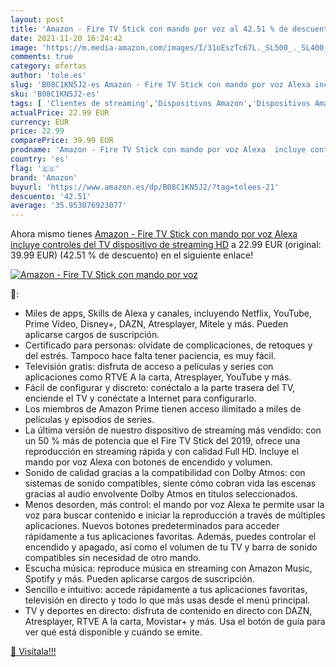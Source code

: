 ```yaml
---
layout: post
title: 'Amazon - Fire TV Stick con mando por voz al 42.51 % de descuento'
date: 2021-11-20 16:24:42
image: 'https://m.media-amazon.com/images/I/31oEszTc67L._SL500_._SL400_.jpg'
comments: true
category: ofertas
author: 'tole.es'
slug: 'B08C1KN5J2-es Amazon - Fire TV Stick con mando por voz Alexa incluye...'
sku: 'B08C1KN5J2-es'
tags: [ 'Clientes de streaming','Dispositivos Amazon','Dispositivos Amazon y Accesorios','Dispositivos para el streaming','Dispositivos para streaming','Electrónica','Equipos de audio y Hi-Fi','Fire TV','Servidores multimedia','alexa','amazon', ]
actualPrice: 22.99 EUR
currency: EUR
price: 22.99
comparePrice: 39.99 EUR
prodname: 'Amazon - Fire TV Stick con mando por voz Alexa  incluye controles del TV   dispositivo de streaming HD'
country: 'es'
flag: '🇪🇸'
brand: 'Amazon'
buyurl: 'https://www.amazon.es/dp/B08C1KN5J2/?tag=tolees-21'
descuento: '42.51'
average: '35.953076923077'
---
```


Ahora mismo tienes [Amazon - Fire TV Stick con mando por voz Alexa  incluye controles del TV   dispositivo de streaming HD](https://www.amazon.es/dp/B08C1KN5J2/?tag=tolees-21) a 22.99 EUR (original: 39.99 EUR) (42.51 %  de descuento) en el siguiente enlace!

[![Amazon - Fire TV Stick con mando por voz](https://m.media-amazon.com/images/I/31oEszTc67L._SL500_._SL400_.jpg)](https://www.amazon.es/dp/B08C1KN5J2/?tag=tolees-21)

🔎:

- Miles de apps, Skills de Alexa y canales, incluyendo Netflix, YouTube, Prime Video, Disney+, DAZN, Atresplayer, Mitele y más. Pueden aplicarse cargos de suscripción.
- Certificado para personas: olvídate de complicaciones, de retoques y del estrés. Tampoco hace falta tener paciencia, es muy fácil.
- Televisión gratis: disfruta de acceso a películas y series con aplicaciones como RTVE A la carta, Atresplayer, YouTube y más.
- Fácil de configurar y discreto: conéctalo a la parte trasera del TV, enciende el TV y conéctate a Internet para configurarlo.
- Los miembros de Amazon Prime tienen acceso ilimitado a miles de películas y episodios de series.
- La última versión de nuestro dispositivo de streaming más vendido: con un 50 % más de potencia que el Fire TV Stick del 2019, ofrece una reproducción en streaming rápida y con calidad Full HD. Incluye el mando por voz Alexa con botones de encendido y volumen.
- Sonido de calidad gracias a la compatibilidad con Dolby Atmos: con sistemas de sonido compatibles, siente cómo cobran vida las escenas gracias al audio envolvente Dolby Atmos en títulos seleccionados.
- Menos desorden, más control: el mando por voz Alexa te permite usar la voz para buscar contenido e iniciar la reproducción a través de múltiples aplicaciones. Nuevos botones predeterminados para acceder rápidamente a tus aplicaciones favoritas. Además, puedes controlar el encendido y apagado, así como el volumen de tu TV y barra de sonido compatibles sin necesidad de otro mando.
- Escucha música: reproduce música en streaming con Amazon Music, Spotify y más. Pueden aplicarse cargos de suscripción.
- Sencillo e intuitivo: accede rápidamente a tus aplicaciones favoritas, televisión en directo y todo lo que más usas desde el menú principal.
- TV y deportes en directo: disfruta de contenido en directo con DAZN, Atresplayer, RTVE A la carta, Movistar+ y más. Usa el botón de guía para ver qué está disponible y cuándo se emite.

[🛒 Visítala!!!](https://www.amazon.es/dp/B08C1KN5J2/?tag=tolees-21)
